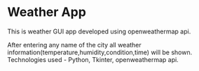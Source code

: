 # Weather App

This is weather GUI app developed using openweathermap api.

After entering any name of the city all weather information(temperature,humidity,condition,time) will be shown.
Technologies used - Python, Tkinter, openweathermap api.
